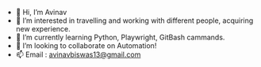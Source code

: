 - 👋 Hi, I’m Avinav
- 👀 I’m interested in travelling and working with different people, acquiring new experience.
- 🌱 I’m currently learning Python, Playwright, GitBash cammands.
- 💞️ I’m looking to collaborate on Automation!
- 📫 Email : avinavbiswas13@gmail.com
